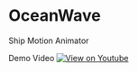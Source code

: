 # OceanWave
Ship Motion Animator

Demo Video
[![View on Youtube](https://youtu.be/4cSA-nSBHGI/0.jpg)](https://youtu.be/4cSA-nSBHGI)
